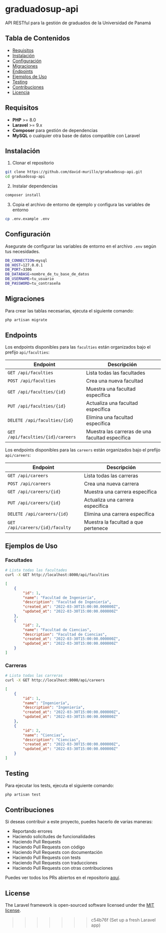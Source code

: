 # graduadosup-api

API RESTful para la gestión de graduados de la Universidad de Panamá

## Tabla de Contenidos

- [Requisitos](#requisitos)
- [Instalación](#instalación)
- [Configuración](#configuración)
- [Migraciones](#migraciones)
- [Endpoints](#endpoints)
- [Ejemplos de Uso](#ejemplos-de-uso)
- [Testing](#testing)
- [Contribuciones](#contribuciones)
- [Licencia](#licencia)


## Requisitos

- **PHP** >= 8.0
- **Laravel** >= 9.x
- **Composer** para gestión de dependencias
- **MySQL** o cualquier otra base de datos compatible con Laravel


## Instalación

1. Clonar el repositorio

```bash
git clone https://github.com/david-murillo/graduadosup-api.git
cd graduadosup-api
```

2. Instalar dependencias

```bash
composer install
```

3. Copia el archivo de entorno de ejemplo y configura las variables de entorno

```bash
cp .env.example .env
```


## Configuración

Asegurate de configurar las variables de entorno en el archivo `.env` según tus necesidades.
```bash
DB_CONNECTION=mysql
DB_HOST=127.0.0.1
DB_PORT=3306
DB_DATABASE=nombre_de_tu_base_de_datos
DB_USERNAME=tu_usuario
DB_PASSWORD=tu_contraseña
```


## Migraciones
Para crear las tablas necesarias, ejecuta el siguiente comando:
```bash
php artisan migrate
```


## Endpoints

Los endpoints disponibles para las `faculties` están organizados bajo el prefijo `api/faculties`:

| Endpoint | Descripción |
| --- | --- |
| `GET /api/faculties` | Lista todas las facultades |
| `POST /api/faculties` | Crea una nueva facultad |
| `GET /api/faculties/{id}` | Muestra una facultad específica |
| `PUT /api/faculties/{id}` | Actualiza una facultad específica |
| `DELETE /api/faculties/{id}` | Elimina una facultad específica |
| `GET /api/faculties/{id}/careers` | Muestra las carreras de una facultad específica |

Los endpoints disponibles para las `careers` están organizados bajo el prefijo `api/careers`:

| Endpoint | Descripción |
| --- | --- |
| `GET /api/careers` | Lista todas las carreras |
| `POST /api/careers` | Crea una nueva carrera |
| `GET /api/careers/{id}` | Muestra una carrera específica |
| `PUT /api/careers/{id}` | Actualiza una carrera específica |
| `DELETE /api/careers/{id}` | Elimina una carrera específica |
| `GET /api/careers/{id}/faculty` | Muestra la facultad a que pertenece |


## Ejemplos de Uso

### Facultades
```bash
# Lista todas las facultades
curl -X GET http://localhost:8000/api/faculties
```

```json
[
    {
        "id": 1,
        "name": "Facultad de Ingeniería",
        "description": "Facultad de Ingeniería",
        "created_at": "2022-03-30T15:00:00.000000Z",
        "updated_at": "2022-03-30T15:00:00.000000Z"
    },
    {
        "id": 2,
        "name": "Facultad de Ciencias",
        "description": "Facultad de Ciencias",
        "created_at": "2022-03-30T15:00:00.000000Z",
        "updated_at": "2022-03-30T15:00:00.000000Z"
    }
]
```

### Carreras
```bash
# Lista todas las carreras
curl -X GET http://localhost:8000/api/careers
```

```json
[
    {
        "id": 1,
        "name": "Ingeniería",
        "description": "Ingeniería",
        "created_at": "2022-03-30T15:00:00.000000Z",
        "updated_at": "2022-03-30T15:00:00.000000Z"
    },
    {
        "id": 2,
        "name": "Ciencias",
        "description": "Ciencias",
        "created_at": "2022-03-30T15:00:00.000000Z",
        "updated_at": "2022-03-30T15:00:00.000000Z"
    }
]
```


## Testing

Para ejecutar los tests, ejecuta el siguiente comando:
```bash
php artisan test
```


## Contribuciones

Si deseas contribuir a este proyecto, puedes hacerlo de varias maneras:

- Reportando errores
- Haciendo solicitudes de funcionalidades
- Haciendo Pull Requests
- Haciendo Pull Requests con código
- Haciendo Pull Requests con documentación
- Haciendo Pull Requests con tests
- Haciendo Pull Requests con traducciones
- Haciendo Pull Requests con otras contribuciones

Puedes ver todos los PRs abiertos en el repositorio [aquí](https://github.com/david-murillo/graduadosup-api/pulls).


## License

The Laravel framework is open-sourced software licensed under the [MIT license](https://opensource.org/licenses/MIT).
>>>>>>> c54b76f (Set up a fresh Laravel app)
